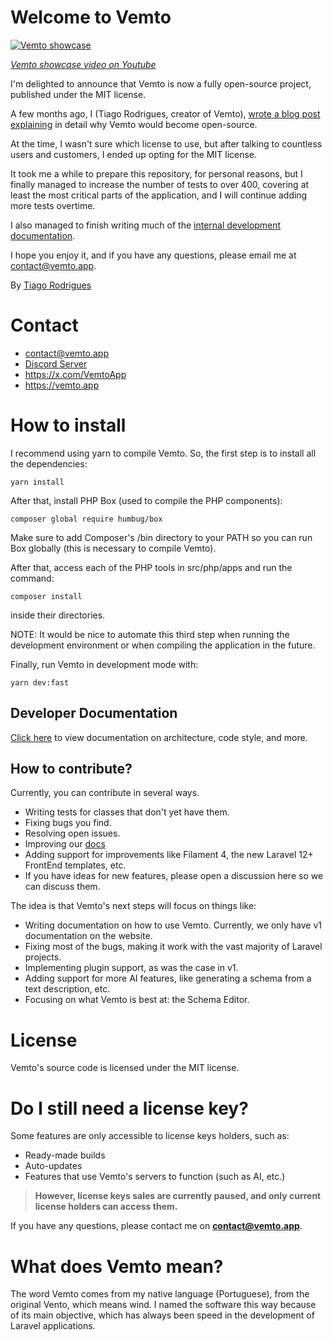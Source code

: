 # Welcome to Vemto
[![Vemto showcase](https://vemto.app//images/hero.png)](https://www.youtube.com/watch?v=9Ajie_-zcNI)

[*Vemto showcase video on Youtube*](https://www.youtube.com/watch?v=9Ajie_-zcNI)

I'm delighted to announce that Vemto is now a fully open-source project, published under the MIT license.

A few months ago, I (Tiago Rodrigues, creator of Vemto), [wrote a blog post explaining](https://vemto.app/blog/the-future-of-vemto) in detail why Vemto would become open-source.

At the time, I wasn't sure which license to use, but after talking to countless users and customers, I ended up opting for the MIT license.

It took me a while to prepare this repository, for personal reasons, but I finally managed to increase the number of tests to over 400, covering at least the most critical parts of the application, and I will continue adding more tests overtime.

I also managed to finish writing much of the [internal development documentation](/docs/index.md).

I hope you enjoy it, and if you have any questions, please email me at contact@vemto.app.

By [Tiago Rodrigues](https://x.com/Tiago_Ferat)

# Contact

- contact@vemto.app
- [Discord Server](https://discord.gg/CWnbWtJ)
- https://x.com/VemtoApp
- https://vemto.app

# How to install

I recommend using yarn to compile Vemto. So, the first step is to install all the dependencies:

```
yarn install
```

After that, install PHP Box (used to compile the PHP components):

```
composer global require humbug/box
```

Make sure to add Composer's /bin directory to your PATH so you can run Box globally (this is necessary to compile Vemto).

After that, access each of the PHP tools in src/php/apps and run the command:

```
composer install
```

inside their directories.

NOTE: It would be nice to automate this third step when running the development environment or when compiling the application in the future.

Finally, run Vemto in development mode with:

```
yarn dev:fast
```

## Developer Documentation

[Click here](/docs/index.md) to view documentation on architecture, code style, and more.

## How to contribute?

Currently, you can contribute in several ways.

- Writing tests for classes that don't yet have them.
- Fixing bugs you find.
- Resolving open issues.
- Improving our [docs](https://github.com/VemtoOrg/vemto-docs)
- Adding support for improvements like Filament 4, the new Laravel 12+ FrontEnd templates, etc.
- If you have ideas for new features, please open a discussion here so we can discuss them.

The idea is that Vemto's next steps will focus on things like:

- Writing documentation on how to use Vemto. Currently, we only have v1 documentation on the website.
- Fixing most of the bugs, making it work with the vast majority of Laravel projects.
- Implementing plugin support, as was the case in v1.
- Adding support for more AI features, like generating a schema from a text description, etc.
- Focusing on what Vemto is best at: the Schema Editor.

# License

Vemto's source code is licensed under the MIT license. 

# Do I still need a license key?

Some features are only accessible to license keys holders, such as:

- Ready-made builds
- Auto-updates
- Features that use Vemto's servers to function (such as AI, etc.)

> **However, license keys sales are currently paused, and only current license holders can access them.**

If you have any questions, please contact me on **contact@vemto.app**.

# What does Vemto mean?

The word Vemto comes from my native language (Portuguese), from the original Vento, which means wind. I named the software this way because of its main objective, which has always been speed in the development of Laravel applications.